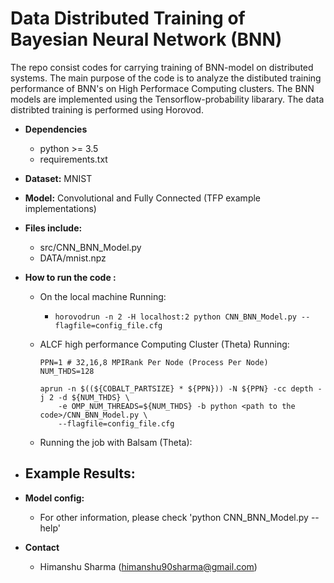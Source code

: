 # Data Distributed Training of Bayesian Neural Network (BNN)

The repo consist codes for carrying training of BNN-model on distributed systems. 
The main purpose of the code is to analyze the distibuted training performance of BNN's on High Performace Computing clusters. 
The BNN models are implemented using the Tensorflow-probability libarary. The data distribted training is performed using Horovod.


- **Dependencies**
    + python >= 3.5
    + requirements.txt

- **Dataset:** MNIST

- **Model:** Convolutional and Fully Connected (TFP example implementations) 

- **Files include:**  
  + src/CNN_BNN_Model.py
  + DATA/mnist.npz

- **How to run the code :**
   - On the local machine Running:  
        + `horovodrun -n 2 -H localhost:2 python CNN_BNN_Model.py --flagfile=config_file.cfg`

   - ALCF high performance Computing Cluster (Theta) Running:  
         
        ```
        PPN=1 # 32,16,8 MPIRank Per Node (Process Per Node)
        NUM_THDS=128

        aprun -n $((${COBALT_PARTSIZE} * ${PPN})) -N ${PPN} -cc depth -j 2 -d ${NUM_THDS} \
            -e OMP_NUM_THREADS=${NUM_THDS} -b python <path to the code>/CNN_BNN_Model.py \
            --flagfile=config_file.cfg
        ```
    - Running the job with Balsam (Theta):
        
       

- **Example Results**:
    - 


- **Model config:**
  + For other information, please check 'python CNN_BNN_Model.py --help'
  
- **Contact**
  + Himanshu Sharma (himanshu90sharma@gmail.com)



